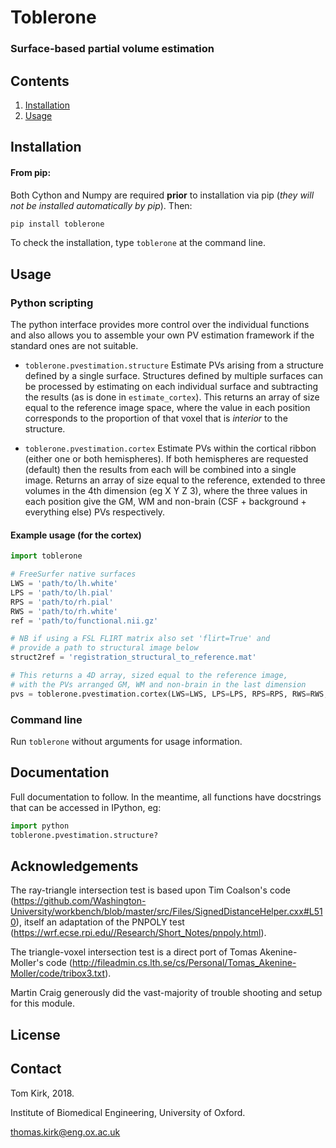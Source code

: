 # Toblerone

### Surface-based partial volume estimation 

## Contents
1. [Installation](#installation)
2. [Usage](#usage)

## Installation

#### From pip: 
Both Cython and Numpy are required **prior** to installation via pip (_they will not be installed automatically by pip_). Then: 

```bash
pip install toblerone
```

To check the installation, type `toblerone` at the command line. 

## Usage

### Python scripting

The python interface provides more control over the individual functions and also allows you to assemble your own PV estimation framework if the standard ones are not suitable. 

- `toblerone.pvestimation.structure` Estimate PVs arising from a structure defined by a single surface. Structures defined by multiple surfaces can be processed by estimating on each individual surface and subtracting the results (as is done in `estimate_cortex`). This returns an array of size equal to the reference image space, where the value in each position corresponds to the proportion of that voxel that is *interior* to the structure. 

- `toblerone.pvestimation.cortex` Estimate PVs within the cortical ribbon (either one or both hemispheres). If both hemispheres are requested (default) then the results from each will be combined into a single image. Returns an array of size equal to the reference, extended to three volumes in the 4th dimension (eg X Y Z 3), where the three values in each position give the GM, WM and non-brain (CSF + background + everything else) PVs respectively.  

#### Example usage (for the cortex)

```python 
import toblerone 

# FreeSurfer native surfaces
LWS = 'path/to/lh.white'
LPS = 'path/to/lh.pial'
RPS = 'path/to/rh.pial'
RWS = 'path/to/rh.white'
ref = 'path/to/functional.nii.gz'

# NB if using a FSL FLIRT matrix also set 'flirt=True' and 
# provide a path to structural image below
struct2ref = 'registration_structural_to_reference.mat'

# This returns a 4D array, sized equal to the reference image, 
# with the PVs arranged GM, WM and non-brain in the last dimension 
pvs = toblerone.pvestimation.cortex(LWS=LWS, LPS=LPS, RPS=RPS, RWS=RWS, struct2ref=struct2ref, ref=ref)

```

### Command line 

Run `toblerone` without arguments for usage information. 

## Documentation 

Full documentation to follow. In the meantime, all functions have docstrings that can be accessed in IPython, eg: 
```python 
import python
toblerone.pvestimation.structure?
```

## Acknowledgements
The ray-triangle intersection test is based upon Tim Coalson's code (https://github.com/Washington-University/workbench/blob/master/src/Files/SignedDistanceHelper.cxx#L510), itself an adaptation of the PNPOLY test (https://wrf.ecse.rpi.edu//Research/Short_Notes/pnpoly.html).

The triangle-voxel intersection test is a direct port of Tomas Akenine-Moller's code (http://fileadmin.cs.lth.se/cs/Personal/Tomas_Akenine-Moller/code/tribox3.txt).

Martin Craig generously did the vast-majority of trouble shooting and setup for this module. 

## License

## Contact 
Tom Kirk, 2018. 

Institute of Biomedical Engineering, University of Oxford. 

thomas.kirk@eng.ox.ac.uk